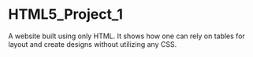# HTML5_Project_1
A website built using only HTML. It shows how one can rely on tables for layout and create designs without utilizing any CSS. 
